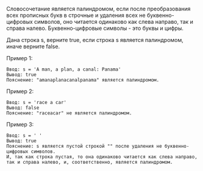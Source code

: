 Словосочетание является палиндромом, если после преобразования всех прописных букв в строчные и удаления всех не буквенно-цифровых символов, оно читается одинаково как слева направо, так и справа налево. Буквенно-цифровые символы - это буквы и цифры.

Дана строка s, верните true, если строка s является палиндромом, иначе верните false.


Пример 1:
```
Ввод: s = 'A man, a plan, a canal: Panama'
Вывод: true
Пояснение: "amanaplanacanalpanama" является палиндромом.
```
Пример 2:
```
Ввод: s = 'race a car'
Вывод: false
Пояснение: "raceacar" не является палиндромом.
```
Пример 3:
```
Ввод: s = ' '
Вывод: true
Пояснение: s является пустой строкой "" после удаления не буквенно-цифровых символов.
И, так как строка пустая, то она одинаково читается как слева направо, так и справа налево, и, соответственно, является палиндромом.
```
